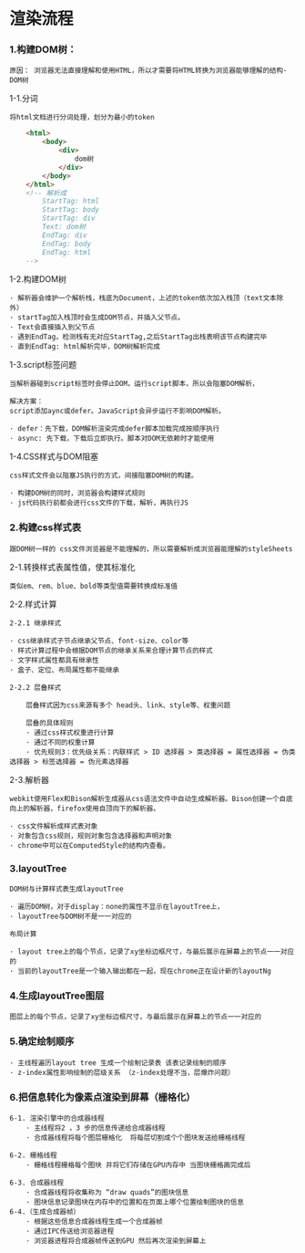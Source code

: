 # 渲染流程

### 1.构建DOM树：

    原因： 浏览器无法直接理解和使用HTML，所以才需要将HTML转换为浏览器能够理解的结构-DOM树

1-1.分词

    将html文档进行分词处理，划分为最小的token

```HTML
    <html>
        <body>
            <div>
                dom树
            </div>
        </body>
    </html>
    <!-- 解析成 
        StartTag: html
        StartTag: body
        StartTag: div
        Text: dom树
        EndTag: div
        EndTag: body
        EndTag: html 
    -->
```
1-2.构建DOM树

    · 解析器会维护一个解析栈，栈底为Document，上述的token依次加入栈顶（text文本除外）
    · startTag加入栈顶时会生成DOM节点，并插入父节点。
    · Text会直接插入到父节点
    · 遇到EndTag，检测栈有无对应StartTag,之后StartTag出栈表明该节点构建完毕
    · 直到EndTag: html解析完毕，DOM树解析完成

1-3.script标签问题

    当解析器碰到script标签时会停止DOM，运行script脚本，所以会阻塞DOM解析，

    解决方案：
    script添加aync或defer。JavaScript会异步运行不影响DOM解析。

    · defer：先下载，DOM解析渲染完成defer脚本加载完成按顺序执行
    · async: 先下载，下载后立即执行。脚本对DOM无依赖时才能使用

1-4.CSS样式与DOM阻塞

    css样式文件会以阻塞JS执行的方式，间接阻塞DOM树的构建。

    · 构建DOM树的同时，浏览器会构建样式规则
    · js代码执行前都会进行css文件的下载，解析，再执行JS


### 2.构建css样式表

    跟DOM树一样的 css文件浏览器是不能理解的，所以需要解析成浏览器能理解的styleSheets

2-1.转换样式表属性值，使其标准化

    类似em、rem、blue、bold等类型值需要转换成标准值

2-2.样式计算
    
    2-2.1 继承样式

    · css继承样式子节点继承父节点、font-size、color等
    · 样式计算过程中会根据DOM节点的继承关系来合理计算节点的样式
    · 文字样式属性都具有继承性
    · 盒子、定位、布局属性都不能继承

    2-2.2 层叠样式
        
        层叠样式因为css来源有多个 head头、link、style等、权重问题
        
        层叠的具体规则
        · 通过css样式权重进行计算
        · 通过不同的权重计算
        · 优先规则3：优先级关系：内联样式 > ID 选择器 > 类选择器 = 属性选择器 = 伪类选择器 > 标签选择器 = 伪元素选择器

2-3.解析器

    webkit使用Flex和Bison解析生成器从css语法文件中自动生成解析器。Bison创建一个自底向上的解析器，firefox使用自顶向下的解析器。

    · css文件解析成样式表对象
    · 对象包含css规则，规则对象包含选择器和声明对象
    · chrome中可以在ComputedStyle的结构内查看。


### 3.layoutTree

    DOM树与计算样式表生成layoutTree

    · 遍历DOM树，对于display：none的属性不显示在layoutTree上，
    · layoutTree与DOM树不是一一对应的

    布局计算

    · layout tree上的每个节点，记录了xy坐标边框尺寸，与最后展示在屏幕上的节点一一对应的
    · 当前的layoutTree是一个输入输出都在一起，现在chrome正在设计新的layoutNg


### 4.生成layoutTree图层

    图层上的每个节点，记录了xy坐标边框尺寸，与最后展示在屏幕上的节点一一对应的


### 5.确定绘制顺序

    · 主线程遍历layout tree 生成一个绘制记录表 该表记录绘制的顺序
    · z-index属性影响绘制的层级关系 （z-index处理不当，层爆炸问题）

### 6.把信息转化为像素点渲染到屏幕（栅格化）
    
    6-1. 渲染引擎中的合成器线程
        · 主线程将2 ，3 步的信息传递给合成器线程
        · 合成器线程将每个图层栅格化  将每层切割成个个图块发送给栅格线程

    6-2. 栅格线程 
        · 栅格线程栅格每个图块 并将它们存储在GPU内存中 当图块栅格画完成后

    6-3. 合成器线程
        · 合成器线程将收集称为 “draw quads”的图块信息
        · 图块信息记录图块在内存中的位置和在页面上哪个位置绘制图块的信息 
    6-4.（生成合成器帧） 
        · 根据这些信息合成器线程生成一个合成器帧 
        · 通过IPC传送给浏览器进程
        · 浏览器进程将合成器帧传送到GPU 然后再次渲染到屏幕上

